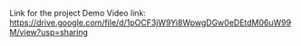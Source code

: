 Link for the project  Demo Video link:
https://drive.google.com/file/d/1pOCF3jW9Yi8WpwgDGw0eDEtdM06uW99M/view?usp=sharing
